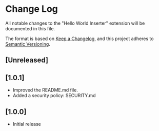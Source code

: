 # Change Log

All notable changes to the "Hello World Inserter" extension will be documented in this file.

The format is based on [Keep a Changelog](https://keepachangelog.com/en/1.0.0/),
and this project adheres to [Semantic Versioning](https://semver.org/spec/v2.0.0.html).

## [Unreleased]

## [1.0.1]

- Improved the README.md file.
- Added a security policy: SECURITY.md

## [1.0.0]

- Initial release